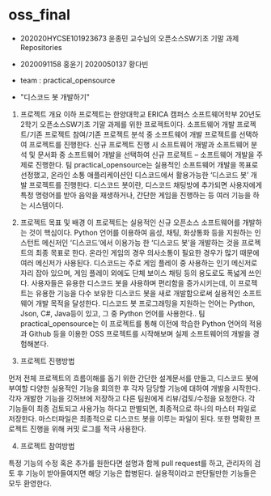 # oss_final
- 202020HYCSE101923673 윤종민 교수님의 오픈소스SW기초 기말 과제 Repositories

- 2020091158 홍윤기 2020050137 황다빈

- team : practical_opensource

- "디스코드 봇 개발하기"

1. 프로젝트 개요
 이하 프로젝트는 한양대학교 ERICA 캠퍼스 소프트웨어학부 20년도 2학기 오픈소스SW기초 기말 과제를 위한 프로젝트이다.
소프트웨어 개발 프로젝트/기존 프로젝트 참여/기존 프로젝트 분석 중 소프트웨어 개발 프로젝트를 선택하여 프로젝트를 진행한다.
신규 프로젝트 진행 시 소프트웨어 개발과 소프트웨어 분석 및 문서화 중 소프트웨어 개발을 선택하여 신규 프로젝트 – 소프트웨어 개발을 주제로 진행한다.
팀 practical_opensource는 실용적인 소프트웨어 개발을 목표로 선정했고, 온라인 소통 애플리케이션인 디스코드에서 활용가능한 ‘디스코드 봇’ 개발 프로젝트를 진행한다.
디스코드 봇이란, 디스코드 채팅방에 추가되면 사용자에게 특정 명령어를 받아 음악을 재생하거나, 간단한 게임을 진행하는 등 여러 기능을 하는 시스템이다. 

2. 프로젝트 목표 및 배경
 이 프로젝트는 실용적인 신규 오픈소스 소프트웨어를 개발하는 것이 핵심이다. 
Python 언어를 이용하여 음성, 채팅, 화상통화 등을 지원하는 인스턴트 메신저인 ‘디스코드’에서 이용가능 한 ‘디스코드 봇’을 개발하는 것을 프로젝트의 최종 목표로 한다.
온라인 게임의 경우 의사소통이 필요한 경우가 많기 때문에 여러 메신저가 사용된다. 
디스코드는 주로 게임 플레이 중 사용하는 인기 메신저로 자리 잡아 있으며, 게임 플레이 외에도 단체 보이스 채팅 등의 용도로도 폭넓게 쓰인다. 
사용자들은 유용한 디스코드 봇을 사용하며 편리함을 증가시키는데, 이 프로젝트는 유용한 기능을 다수 보유한 디스코드 봇을 새로 개발함으로써 실용적인 소프트웨어 개발 목적을 달성한다.
디스코드 봇 프로그래밍을 지원하는 언어는 Python, Json, C#, Java등이 있고, 그 중 Python 언어를 사용한다..
팀 practical_opensource는 이 프로젝트를 통해 이전에 학습한 Python 언어의 적용과 Github 등을 이용한 OSS 프로젝트를 시작해보며 실제 소프트웨어의 개발을 경험해본다.

3. 프로젝트 진행방법

 먼저 전체 프로젝트의 흐름이해를 돕기 위한 간단한 설계문서를 만들고, 디스코드 봇에 부여할 다양한 실용적인 기능을 회의한 후 각자 담당할 기능에 대하여 개발을 시작한다. 
각자 개발한 기능을 깃허브에 저장하고 다른 팀원에게 리뷰/검토/수정을 요청한다. 
각 기능들이 최종 검토되고 사용가능 하다고 판별되면, 최종적으로 하나의 마스터 파일로 저장한다. 
마스터파일은 최종적으로 디스코드 봇을 이루는 파일이 된다. 또한 명확한 프로젝트 진행을 위해 커밋 로그를 적극 사용한다.

4. 프로젝트 참여방법

 특정 기능의 수정 혹은 추가를 원한다면 설명과 함께 pull request를 하고, 
관리자의 검토 후 기능이 받아들여지면 해당 기능은 합병된다.
실용적이라고 판단될만한 기능들은 모두 환영한다.